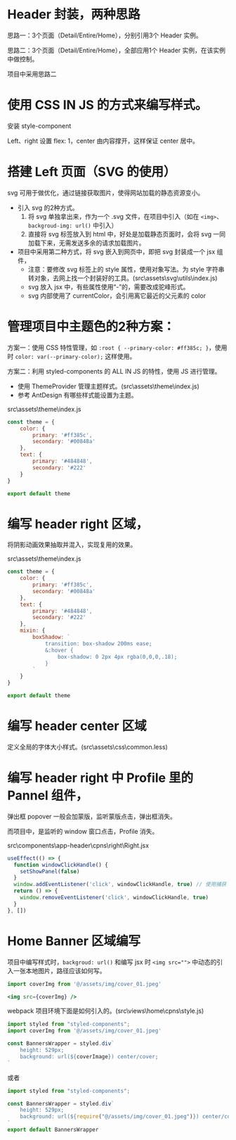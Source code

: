 # Header 封装，两种思路

思路一：3个页面（Detail/Entire/Home），分别引用3个 Header 实例。

思路二：3个页面（Detail/Entire/Home），全部应用1个 Header 实例，在该实例中做控制。

项目中采用思路二

# 使用 CSS IN JS 的方式来编写样式。

安装 style-component

Left、right 设置 flex: 1，center 由内容撑开，这样保证 center 居中。

# 搭建 Left 页面（SVG 的使用）

svg 可用于做优化，通过链接获取图片，使得网站加载的静态资源变小。

- 引入 svg 的2种方式。
	1. 将 svg 单独拿出来，作为一个 .svg 文件，在项目中引入（如在 `<img>`、`backgroud-img: url()` 中引入）
	2. 直接将 svg 标签放入到 html 中，好处是加载静态页面时，会将 svg 一同加载下来，无需发送多余的请求加载图片。
- 项目中采用第二种方式，将 svg 嵌入到网页中，即把 svg 封装成一个 jsx 组件，
	- 注意：要修改 svg 标签上的 style 属性，使用对象写法。为 style 字符串转对象，去网上找一个封装好的工具。(src\assets\svg\utils\index.js)
	- svg 放入 jsx 中，有些属性使用“-”的，需要改成驼峰形式。
	- svg 内部使用了 currentColor，会引用离它最近的父元素的 color

# 管理项目中主题色的2种方案：

方案一：使用 CSS 特性管理，如 `:root { --primary-color: #ff385c; }`，使用时 `color: var(--primary-color);` 这样使用。

方案二：利用 styled-components 的 ALL IN JS 的特性，使用 JS 进行管理。
- 使用 ThemeProvider 管理主题样式。(src\assets\theme\index.js)
- 参考 AntDesign 有哪些样式能设置为主题。

src\assets\theme\index.js

```js
const theme = {
	color: {
		primary: '#ff385c',
		secondary: '#00848a'
	},
	text: {
		primary: '#484848',
		secondary: '#222'
	}
}

export default theme

```



# 编写 header right 区域，

将阴影动画效果抽取并混入，实现复用的效果。

src\assets\theme\index.js

```js
const theme = {
	color: {
		primary: '#ff385c',
		secondary: '#00848a'
	},
	text: {
		primary: '#484848',
		secondary: '#222'
	},
	mixin: {
		boxShadow: `
			transition: box-shadow 200ms ease;
			&:hover {
				box-shadow: 0 2px 4px rgba(0,0,0,.18);
			}
		`
	}
}

export default theme

```



# 编写 header center 区域

定义全局的字体大小样式。(src\assets\css\common.less)

# 编写 header right 中 Profile 里的 Pannel 组件，

弹出框 popover 一般会加蒙版，监听蒙版点击，弹出框消失。

而项目中，是监听的 window 窗口点击，Profile 消失。

src\components\app-header\cpns\right\Right.jsx

```js
useEffect(() => {
  function windowClickHandle() {
    setShowPanel(false)
  }
  window.addEventListener('click', windowClickHandle, true) // 使用捕获
  return () => {
    window.removeEventListener('click', windowClickHandle, true)
  }
}, [])
```



# Home Banner 区域编写

项目中编写样式时，`backgroud: url()` 和编写 jsx 时 `<img src="">` 中动态的引入一张本地图片，路径应该如何写。

```jsx
import coverImg from '@/assets/img/cover_01.jpeg'

<img src={coverImg} />
```

webpack 项目环境下面是如何引入的。(src\views\home\cpns\style.js)

```jsx
import styled from "styled-components";
import coverImg from '@/assets/img/cover_01.jpeg'

const BannersWrapper = styled.div`
	height: 529px;
	background: url(${coverImage}) center/cover;
`
```

或者

```js
import styled from "styled-components";

const BannersWrapper = styled.div`
	height: 529px;
	background: url(${require("@/assets/img/cover_01.jpeg")}) center/cover;
`
export default BannersWrapper
```

